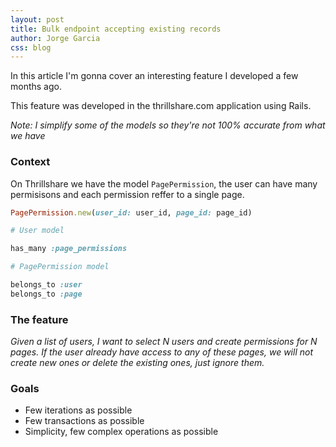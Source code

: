 ```yaml
---
layout: post
title: Bulk endpoint accepting existing records
author: Jorge Garcia
css: blog
---
```


In this article I'm gonna cover an interesting feature I developed a few months ago.

This feature was developed in the thrillshare.com application using Rails.

*Note: I simplify some of the models so they're not 100% accurate from what we have*

### Context

On Thrillshare we have the model `PagePermission`, the user can have many permisisons
and each permission reffer to a single page.


```ruby
PagePermission.new(user_id: user_id, page_id: page_id)

# User model

has_many :page_permissions

# PagePermission model

belongs_to :user
belongs_to :page
```

### The feature

*Given a list of users, I want to select N users and create permissions for N pages. If
the user already have access to any of these pages, we will not create new ones or
delete the existing ones, just ignore them.*

### Goals

- Few iterations as possible
- Few transactions as possible
- Simplicity, few complex operations as possible
